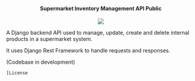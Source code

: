 <h4 align="center">Supermarket Inventory Management API
Public</h4>

<p align="center">
    <a href="https://github.com/bluesoc/Supermarket-Inventory-Management-API/commits/main">
        <img src="https://img.shields.io/github/last-commit/bluesoc/Supermarket-Inventory-Management-API/main"/>
    </a>
</p>


A Django backend API used to manage, update, create and delete internal products in a supermarket system. 

It uses Django Rest Framework to handle requests and responses.

(Codebase in development)

`[License`

